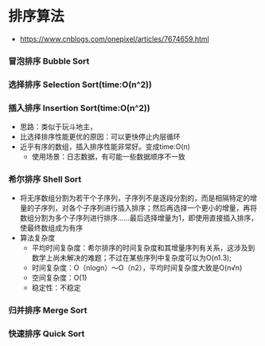 # 排序算法
- https://www.cnblogs.com/onepixel/articles/7674659.html

### 冒泡排序 Bubble Sort

### 选择排序 Selection Sort(time:O(n^2))

### 插入排序 Insertion Sort(time:O(n^2))
- 思路：类似于玩斗地主，
- 比选择排序性能更优的原因：可以更快停止内层循环
- 近乎有序的数组，插入排序性能非常好。变成time:O(n)
    - 使用场景：日志数据，有可能一些数据顺序不一致

### 希尔排序 Shell Sort
- 将无序数组分割为若干个子序列，子序列不是逐段分割的，而是相隔特定的增量的子序列，对各个子序列进行插入排序；然后再选择一个更小的增量，再将数组分割为多个子序列进行排序......最后选择增量为1，即使用直接插入排序，使最终数组成为有序
- 算法复杂度
    - 平均时间复杂度：希尔排序的时间复杂度和其增量序列有关系，这涉及到数学上尚未解决的难题；不过在某些序列中复杂度可以为O(n1.3);
    - 时间复杂度：O（nlogn）～O（n2），平均时间复杂度大致是O(n√n)
    - 空间复杂度：O(1)
    - 稳定性：不稳定
### 归并排序 Merge Sort

### 快速排序 Quick Sort